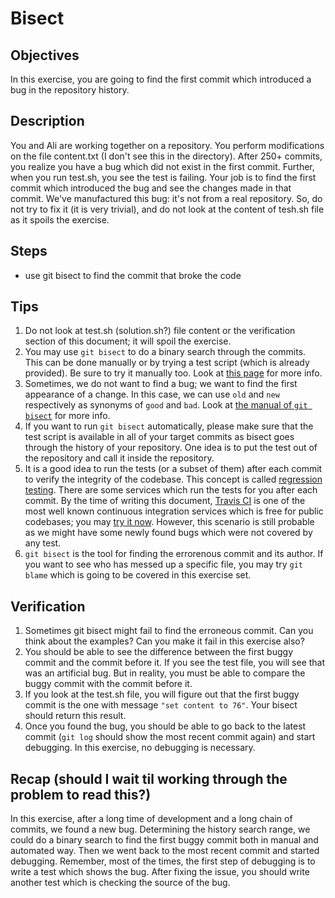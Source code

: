 

# Bisect

## Objectives
In this exercise, you are going to find the first commit which introduced a bug in the repository history.

## Description
You and Ali are working together on a repository. You perform modifications on the file content.txt (I don't see this in the directory). After 250+ commits, you realize you have a bug which did not exist in the first commit. Further, when you run test.sh, you see the test is failing. Your job is to find the first commit which introduced the bug and see the changes made in that commit.
We've manufactured this bug: it's not from a real repository. So, do not try to fix it (it is very trivial), and do not look at the content of tesh.sh file as it spoils the exercise.

## Steps
- use git bisect to find the commit that broke the code
## Tips
1. Do not look at test.sh (solution.sh?) file content or the verification section of this document; it will spoil the exercise.
2. You may use `git bisect` to do a binary search through the commits. This can be done manually or by trying a test script (which is already provided). Be sure to try it manually too. Look at [this page](https://git-scm.com/docs/git-bisect) for more info.
3. Sometimes, we do not want to find a bug; we want to find the first appearance of a change. In this case, we can use `old` and `new` respectively as synonyms of `good` and `bad`. Look at [the manual of `git bisect`](https://git-scm.com/docs/git-bisect) for more info.
4. If you want to run `git bisect` automatically, please make sure that the test script is available in all of your target commits as bisect goes through the history of your repository. One idea is to put the test out of the repository and call it inside the repository.
5. It is a good idea to run the tests (or a subset of them) after each commit to verify the integrity of the codebase. This concept is called [regression testing](https://en.wikipedia.org/wiki/Regression_testing). There are some services which run the tests for you after each commit. By the time of writing this document, [Travis CI](https://travis-ci.org/) is one of the most well known continuous integration services which is free for public codebases; you may [try it now](https://docs.travis-ci.com/user/getting-started/). However, this scenario is still probable as we might have some newly found bugs which were not covered by any test.
6. `git bisect` is the tool for finding the errorenous commit and its author. If you want to see who has messed up a specific file, you may try `git blame` which is going to be covered in this exercise set.

## Verification
1. Sometimes git bisect might fail to find the erroneous commit. Can you think about the examples? Can you make it fail in this exercise also?
2. You should be able to see the difference between the first buggy commit and the commit before it. If you see the test file, you will see that was an artificial bug. But in reality, you must be able to compare the buggy commit with the commit before it.
3. If you look at the test.sh file, you will figure out that the first buggy commit is the one with message `"set content to 76"`. Your bisect should return this result.
4. Once you found the bug, you should be able to go back to the latest commit (`git log` should show the most recent commit again) and start debugging. In this exercise, no debugging is necessary.

## Recap (should I wait til working through the problem to read this?)
In this exercise, after a long time of development and a long chain of commits, we found a new bug. Determining the history search range, we could do a binary search to find the first buggy commit both in manual and automated way. Then we went back to the most recent commit and started debugging.
Remember, most of the times, the first step of debugging is to write a test which shows the bug. After fixing the issue, you should write another test which is checking the source of the bug.
